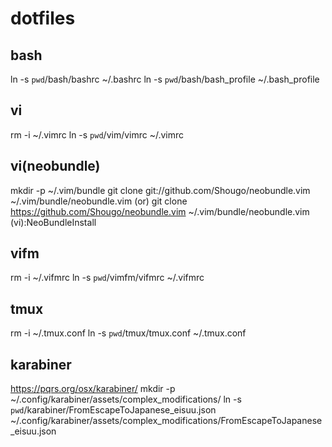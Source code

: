 # dotfiles

## bash
ln -s `pwd`/bash/bashrc ~/.bashrc
ln -s `pwd`/bash/bash_profile ~/.bash_profile

## vi
rm -i ~/.vimrc
ln -s `pwd`/vim/vimrc ~/.vimrc

## vi(neobundle)
mkdir -p ~/.vim/bundle
git clone git://github.com/Shougo/neobundle.vim ~/.vim/bundle/neobundle.vim
(or) git clone https://github.com/Shougo/neobundle.vim ~/.vim/bundle/neobundle.vim
(vi):NeoBundleInstall

## vifm
rm -i ~/.vifmrc
ln -s `pwd`/vimfm/vifmrc ~/.vifmrc

## tmux
rm -i ~/.tmux.conf
ln -s `pwd`/tmux/tmux.conf ~/.tmux.conf

## karabiner
https://pqrs.org/osx/karabiner/
mkdir -p ~/.config/karabiner/assets/complex_modifications/
ln -s `pwd`/karabiner/FromEscapeToJapanese_eisuu.json ~/.config/karabiner/assets/complex_modifications/FromEscapeToJapanese_eisuu.json
